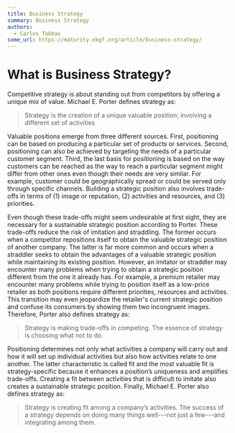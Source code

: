 ```yaml
---
title: Business Strategy
summary: Business Strategy
authors:
  - Carlos Tubbax 
some_url: https://maturity.ekgf.org/article/business-strategy/
---
```

# What is Business Strategy?

Competitive strategy is about standing out from competitors by offering a unique mix of value.
Michael E. Porter defines strategy as:

> Strategy is the creation of a unique valuable position; involving a different set of activities

Valuable positions emerge from three different sources.
First, positioning can be based on producing a particular set of products or services.
Second, positioning can also be achieved by targeting the needs of a particular customer segment.
Third, the last basis for positioning is based on the way customers can be reached as the way to reach a
particular segment might differ from other ones even though their needs are very similar.
For example, customer could be geographically spread or could be served only through specific channels.
Building a strategic position also involves trade-offs in terms of
(1) image or reputation,
(2) activities and resources, and
(3) priorities.

Even though these trade-offs might seem undesirable at first sight,
they are necessary for a sustainable strategic position according to Porter.
These trade-offs reduce the risk of imitation and straddling.
The former occurs when a competitor repositions itself to obtain the valuable strategic position of another company.
The latter is far more common and occurs when a straddler seeks to obtain the advantages of
a valuable strategic position while maintaining its existing position.
However, an imitator or straddler may encounter many problems when trying to obtain a strategic position
different from the one it already has.
For example, a premium retailer may encounter many problems while trying to position itself as a low-price retailer
as both positions require different priorities, resources and activities.
This transition may even jeopardize the retailer's current strategic position and confuse its consumers
by showing them two incongruent images.
Therefore, Porter also defines strategy as:

> Strategy is making trade-offs in competing. The essence of strategy is choosing what not to do.

Positioning determines not only what activities a company will carry out and how it will set up individual
activities but also how activities relate to one another.
The latter characteristic is called fit and the most valuable fit is strategy-specific because it enhances a
position’s uniqueness and amplifies trade-offs.
Creating a fit between activities that is difficult to imitate also creates a sustainable strategic position.
Finally, Michael E. Porter also defines strategy as:

> Strategy is creating fit among a company’s activities.
> The success of a strategy depends on doing many things well---not just a few---and 
> integrating among them.
